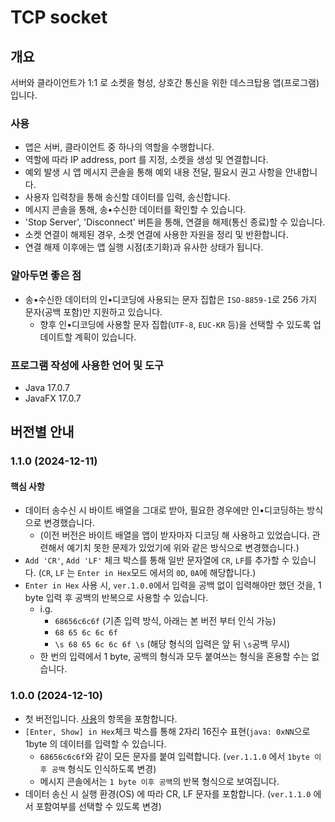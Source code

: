 # TCP socket

## 개요

서버와 클라이언트가 1:1 로 소켓을 형성, 상호간 통신을 위한 데스크탑용 앱(프로그램)입니다.

### 사용

* 앱은 서버, 클라이언트 중 하나의 역할을 수행합니다.
* 역할에 따라 IP address, port 를 지정, 소켓을 생성 및 연결합니다.
* 예외 발생 시 앱 메시지 콘솔을 통해 예외 내용 전달, 필요시 권고 사항을 안내합니다.
* 사용자 입력창을 통해 송신할 데이터를 입력, 송신합니다.
* 메시지 콘솔을 통해, 송•수신한 데이터를 확인할 수 있습니다.
* 'Stop Server', 'Disconnect' 버튼을 통해, 연결을 해제(통신 종료)할 수 있습니다.
* 소켓 연결이 해제된 경우, 소켓 연결에 사용한 자원을 정리 및 반환합니다.
* 연결 해제 이후에는 앱 실행 시점(초기화)과 유사한 상태가 됩니다.

### 알아두면 좋은 점

* 송•수신한 데이터의 인•디코딩에 사용되는 문자 집합은 `ISO-8859-1`로 256 가지 문자(공백 포함)만 지원하고 있습니다.
  * 향후 인•디코딩에 사용할 문자 집합(`UTF-8`, `EUC-KR` 등)을 선택할 수 있도록 업데이트할 계획이 있습니다.

### 프로그램 작성에 사용한 언어 및 도구

* Java 17.0.7
* JavaFX 17.0.7

## 버전별 안내

### 1.1.0 (2024-12-11)

#### 핵심 사항

* 데이터 송수신 시 바이트 배열을 그대로 받아, 필요한 경우에만 인•디코딩하는 방식으로 변경했습니다.   
  * (이전 버전은 바이트 배열을 앱이 받자마자 디코딩 해 사용하고 있었습니다. 관련해서 예기치 못한 문제가 있었기에 위와 같은 방식으로 변경했습니다.)
* `Add 'CR'`, `Add 'LF'` 체크 박스를 통해 일반 문자열에 `CR`, `LF`를 추가할 수 있습니다. (`CR`, `LF` 는 `Enter in Hex`모드 에서의 `0D`, `0A`에 해당합니다.)
* `Enter in Hex` 사용 시, `ver.1.0.0`에서 입력을 공백 없이 입력해야만 했던 것을, 1 byte 입력 후 공백의 반복으로 사용할 수 있습니다.
  * i.g. 
    * `68656c6c6f` (기존 입력 방식, 아래는 본 버전 부터 인식 가능)
    * `68 65 6c 6c 6f`
    * `\s 68 65 6c 6c 6f \s` (해당 형식의 입력은 앞 뒤 `\s`공백 무시)
  * 한 번의 입력에서 1 byte, 공백의 형식과 모두 붙여쓰는 형식을 혼용할 수는 없습니다.

### 1.0.0 (2024-12-10)

* 첫 버전입니다. [사용](#사용)의 항목을 포함합니다.
* `[Enter, Show] in Hex`체크 박스를 통해 2자리 16진수 표현(`java: 0xNN`으로 1byte 의 데이터를 입력할 수 있습니다.
  * `68656c6c6f`와 같이 모든 문자를 붙여 입력합니다. (`ver.1.1.0` 에서 `1byte 이후 공백` 형식도 인식하도록 변경)
  * 메시지 콘솔에서는 `1 byte 이후 공백`의 반복 형식으로 보여집니다.
* 데이터 송신 시 실행 환경(OS) 에 따라 CR, LF 문자를 포함합니다. (`ver.1.1.0` 에서 포함여부를 선택할 수 있도록 변경)
